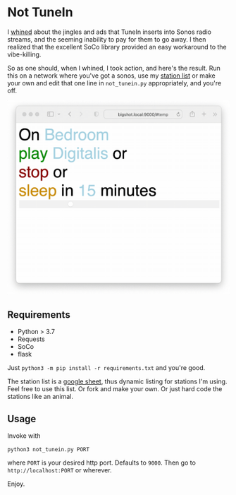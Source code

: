 # Not TuneIn

I [whined](https://twitter.com/steingart/status/1555191526229266438) about the jingles and ads that TuneIn inserts into Sonos radio streams, and the seeming inability to pay for them to go away. I then realized that the excellent SoCo library provided an easy workaround to the vibe-killing. 

So as one should, when I whined, I took action, and here's the result. Run this on a network where you've got a sonos, use my [station list](https://docs.google.com/spreadsheets/d/1eCQ94Ur71X0C5-EoPVfuTXJH6f3zYkt1pFmO2872eVs/edit#gid=0) or make your own and edit that one line in `not_tunein.py` appropriately, and you're off.

![not_tunein](not_tunein.gif)

## Requirements
- Python > 3.7
- Requests 
- SoCo
- flask

Just `python3 -m pip install -r requirements.txt` and you're good.

The station list is a [google sheet](https://docs.google.com/spreadsheets/d/1eCQ94Ur71X0C5-EoPVfuTXJH6f3zYkt1pFmO2872eVs/), thus dynamic listing for stations I'm using. Feel free to use this list. Or fork and make your own. Or just hard code the stations like an animal.

## Usage
Invoke with 
```
python3 not_tunein.py PORT
```
where `PORT` is your desired http port. Defaults to `9000`. Then go to `http://localhost:PORT` or wherever. 

Enjoy.
